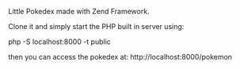 Little Pokedex made with Zend Framework. 

Clone it and simply start the PHP built in server using:  

php -S localhost:8000 -t public

then you can access the pokedex at: http://localhost:8000/pokemon

